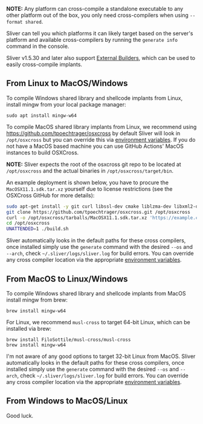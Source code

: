 __NOTE:__ Any platform can cross-compile a standalone executable to any other platform out of the box, you only need cross-compilers when using `--format shared`.

Sliver can tell you which platforms it can likely target based on the server's platform and available cross-compilers by running the `generate info` command in the console.


Sliver v1.5.30 and later also support [External Builders](https://github.com/BishopFox/sliver/wiki/External-Builders), which can be used to easily cross-compile implants.


## From Linux to MacOS/Windows

To compile Windows shared library and shellcode implants from Linux, install mingw from your local package manager: 

```
sudo apt install mingw-w64
```

To compile MacOS shared library implants from Linux, we recommend using https://github.com/tpoechtrager/osxcross by default Sliver will look in `/opt/osxcross` but you can override this via [environment variables](https://github.com/BishopFox/sliver/wiki/Environment-Variables). If you do not have a MacOS based machine you can use GitHub Actions' MacOS instances to build OSXCross.

__NOTE:__ Sliver expects the root of the osxcross git repo to be located at `/opt/osxcross` and the actual binaries in `/opt/osxcross/target/bin`.

An example deployment is shown below, you have to procure the `MacOSX11.1.sdk.tar.xz` yourself due to license restrictions (see the OSXCross GitHub for more details):

```bash
sudo apt-get install -y git curl libssl-dev cmake liblzma-dev libxml2-dev patch clang zlib1g-dev
git clone https://github.com/tpoechtrager/osxcross.git /opt/osxcross
curl -o /opt/osxcross/tarballs/MacOSX11.1.sdk.tar.xz 'https://example.com/MacOSX11.1.sdk.tar.xz'
cd /opt/osxcross
UNATTENDED=1 ./build.sh
```

Sliver automatically looks in the default paths for these cross compilers, once installed simply use the `generate` command with the desired `--os` and `--arch`, check `~/.sliver/logs/sliver.log` for build errors. You can override any cross compiler location via the appropriate [environment variables](https://github.com/BishopFox/sliver/wiki/Environment-Variables).

## From MacOS to Linux/Windows

To compile Windows shared library and shellcode implants from MacOS install mingw from brew:

```
brew install mingw-w64
```

For Linux, we recommend `musl-cross` to target 64-bit Linux, which can be installed via brew:

```
brew install FiloSottile/musl-cross/musl-cross
brew install mingw-w64
```

I'm not aware of any good options to target 32-bit Linux from MacOS. Sliver automatically looks in the default paths for these cross compilers, once installed simply use the `generate` command with the desired `--os` and `--arch`, check `~/.sliver/logs/sliver.log` for build errors. You can override any cross compiler location via the appropriate [environment variables](https://github.com/BishopFox/sliver/wiki/Environment-Variables).

## From Windows to MacOS/Linux

Good luck.